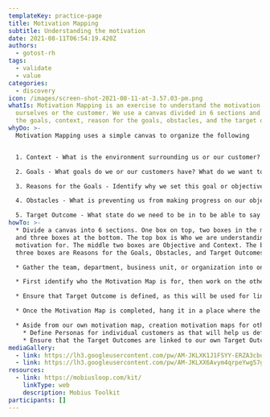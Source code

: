 ```yaml
---
templateKey: practice-page
title: Motivation Mapping
subtitle: Understanding the motivation
date: 2021-08-11T06:54:19.420Z
authors:
  - gotost-rh
tags:
  - validate
  - value
categories: 
  - discovery
icon: /images/screen-shot-2021-08-11-at-3.57.03-pm.png
whatIs: Motivation Mapping is an exercise to understand the motivation for
  ourselves or the customer. We use a canvas divided in 6 sections and identify
  the goals, context, reason for the goals, obstacles, and the target outcomes.
whyDo: >-
  Motivation Mapping uses a simple canvas to organize the following


  1. Context - What is the environment surrounding us or our customer? What platform are we operating on? What are the factors impacting our environment?

  2. Goals - What goals do we or our customers have? What do we want to achieve?

  3. Reasons for the Goals - Identify why we set this goal or objective. 

  4. Obstacles - What is preventing us from making progress on our objective? What are the impediments?

  5. Target Outcome - What state do we need to be in to be able to say that our goal was achieved?
howTo: >-
  * Divide a canvas into 6 sections. One box on top, two boxes in the middle,
  and three boxes at the bottom. The top box is Who we are understanding the
  motivation for. The middle two boxes are Objective and Context. The bottom
  three boxes are Reasons for the Goals, Obstacles, and Target Outcomes.

  * Gather the team, department, business unit, or organization into one place. 

  * First identify who the Motivation Map is for, then work on the other boxes. 

  * Ensure that Target Outcome is defined, as this will be used for linking together our motivation map with the customers.

  * Once the Motivation Map is completed, hang it in a place where the team, department, business unit, or organization can see it at all times. This is not a static document. It's a status board that shows the current state, and it needs to be updated regularly. 

  * Aside from our own motivation map, creation motivation maps for other organizations that are our customers or other individual customers. 
    * Define Personas for individual customers as that will help us define the motivation map. 
    * Ensure that the Target Outcomes are linked to our own Target Outcomes. This helps us understand what products or services should be provided for our customers so that our own outcomes can be met. 
mediaGallery:
  - link: https://lh3.googleusercontent.com/pw/AM-JKLXK1J1FSYY-ERZA3cbuLx1jdLHF3qcGqvbkZ7D_MkNVoVN-t4EkrUYBMui-havcq-wFxuoM4u-kDDdnf49PHq587YwnWa1eZvnC4pBo6gILdI-F0u1WrBMqkRnZJlwqiyuzMViOEZmqmkjFaJ9HgBom=w1555-h876-no
  - link: https://lh3.googleusercontent.com/pw/AM-JKLXX6Avym4qrpeYwg57go24I_KyV8wlE6Y4kjTORX26p5LXVfnDZftbZO6eDy2OsYe-pkXM75mhUBGIX30FVncavaLPn7xgh7jQK8UrVsMmyVbtItrDgS3ElM4EwBYTJekm8DeITgJfpcskgspvcO9qA=w1103-h624-no
resources:
  - link: https://mobiusloop.com/kit/
    linkType: web
    description: Mobius Toolkit
participants: []
---
```

